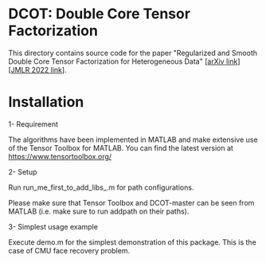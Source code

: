 # DCOT: Double Core Tensor Factorization


This directory contains source code for the paper "Regularized and Smooth Double Core Tensor Factorization for Heterogeneous Data" [[arXiv link](https://arxiv.org/abs/1911.10454)] [[JMLR 2022 link](https://www.jmlr.org/)]. 


# Installation

 1- Requirement
 
The algorithms have been implemented in MATLAB and make extensive use of the Tensor Toolbox for MATLAB. You can find the latest version at https://www.tensortoolbox.org/


2- Setup

Run run_me_first_to_add_libs_.m for path configurations.

Please make sure that Tensor Toolbox and DCOT-master can be seen from MATLAB (i.e. make sure to run addpath on their paths).


3- Simplest usage example

Execute demo.m for the simplest demonstration of this package. This is the case of CMU face recovery problem.
